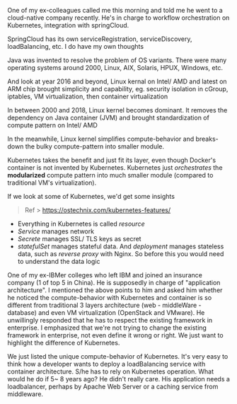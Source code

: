 
One of my ex-colleagues called me this morning and told me he went to a cloud-native company recently. He's in charge to workflow orchestration on Kubernetes, integration with springCloud.

SpringCloud has its own serviceRegistration, serviceDiscovery, loadBalancing, etc. I do have my own thoughts

Java was invented to resolve the problem of OS variants. There were many operating systems around 2000, Linux, AIX, Solaris, HPUX, Windows, etc.

And look at year 2016 and beyond, Linux kernal on Intel/ AMD and latest on ARM chip brought simplicity and capability, eg. security isolation in cGroup, iptables, VM virtualization, then container virtualization

In between 2000 and 2018, Linux kernel becomes dominant. It removes the dependency on Java container (JVM) and brought standardization of compute pattern on Intel/ AMD

In the meanwhile, Linux kernel simplifies compute-behavior and breaks-down the bulky compute-pattern into smaller module.

Kubernetes takes the benefit and just fit its layer, even though Docker's container is not invented by Kubernetes. Kubernetes just _orchestrates_ the __modularized__ compute pattern into much smaller module (compared to traditional VM's virtualization).

If we look at some of Kubernetes, we'd get some insights

> Ref > https://ostechnix.com/kubernetes-features/

- Everything in Kubernetes is called _resource_
- _Service_ manages network
- _Secrete_ manages SSL/ TLS keys as secret
- _statefulSet_ manages stateful data. And _deployment_ manages stateless data, such as _reverse proxy_ with Nginx. So before this you would need to understand the data logic

One of my ex-IBMer colleges who left IBM and joined an insurance company (1 of top 5 in China). He is supposedly in charge of "application architecture". I mentioned the above points to him and asked him whether he noticed the compute-behavior with Kubernetes and container is so different from traditional 3 layers architecture (web - middleWare - database) and even VM virtualization (OpenStack and VMware). He unwillingly responded that he has to respect the existing framework in enterprise. I emphasized that we're not trying to change the existing framework in enterprise, not even define it wrong or right. We just want to highlight the difference of Kubernetes.

We just listed the unique compute-behavior of Kubernetes. It's very easy to think how a developer wants to deploy a loadBalancing service with container architecture. S/he has to rely on Kubernetes operation. What would he do if 5~ 8 years ago? He didn't really care. His application needs a loadbalancer, perhaps by Apache Web Server or a caching service from middleware. 
